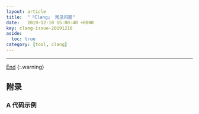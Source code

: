```yaml
---
layout: article
title:  "「Clang」 常见问题"
date:   2019-12-10 15:00:40 +0800
key: clang-issue-20191210
aside:
  toc: true
category: [tool, clang]
---
```

<span id='head'></span>
<!--more-->   


-------------------  
[End](#head)
{:.warning}  

## 附录
### A 代码示例
